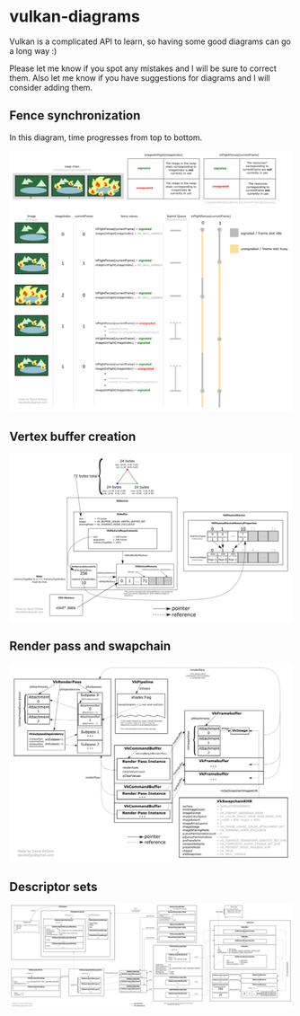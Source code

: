 # vulkan-diagrams
Vulkan is a complicated API to learn, so having some good diagrams can go a long way :)

Please let me know if you spot any mistakes and I will be sure to correct them.
Also let me know if you have suggestions for diagrams and I will consider adding them.

<h2>Fence synchronization</h2>

In this diagram, time progresses from top to bottom.

![fence_synchronization](fence_synchronization.png?raw=true "fence_synchronization")

<h2>Vertex buffer creation</h2>

![vertex_buffer](vertex_buffer.png?raw=true "vertex_buffer")

<h2>Render pass and swapchain</h2>

![render_pass_swapchain](render_pass_swapchain.png?raw=true "render_pass_swapchain")

<h2>Descriptor sets</h2>

![descriptor_sets](descriptor_sets.png?raw=true "descriptor_sets")
